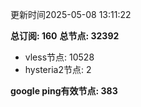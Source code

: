 更新时间2025-05-08 13:11:22

**总订阅: 160**
**总节点: 32392**
- vless节点: 10528
- hysteria2节点: 2

**google ping有效节点: 383**
